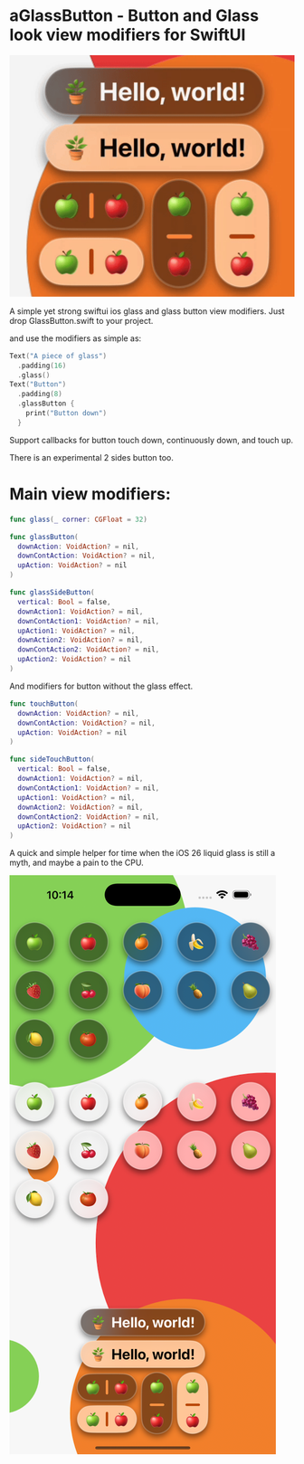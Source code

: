 # aGlassButton - Button and Glass look view modifiers for SwiftUI
![alt text](https://github.com/AnhLeeJJ/aGlassButton/blob/main/show.gif?raw=true)

A simple yet strong swiftui ios glass and glass button view modifiers. Just drop GlassButton.swift to your project.

and use the modifiers as simple as:
```swift
Text("A piece of glass")
  .padding(16)
  .glass()
Text("Button")
  .padding(8)
  .glassButton {
    print("Button down")
  }
```
Support callbacks for button touch down, continuously down, and touch up.

There is an experimental 2 sides button too.

# Main view modifiers:

```swift
func glass(_ corner: CGFloat = 32)
```

```swift
func glassButton(
  downAction: VoidAction? = nil,
  downContAction: VoidAction? = nil,
  upAction: VoidAction? = nil
)
```

```swift
func glassSideButton(
  vertical: Bool = false,
  downAction1: VoidAction? = nil,
  downContAction1: VoidAction? = nil,
  upAction1: VoidAction? = nil,
  downAction2: VoidAction? = nil,
  downContAction2: VoidAction? = nil,
  upAction2: VoidAction? = nil
)
```

And modifiers for button without the glass effect.

```swift
func touchButton(
  downAction: VoidAction? = nil,
  downContAction: VoidAction? = nil,
  upAction: VoidAction? = nil
)
```

```swift
func sideTouchButton(
  vertical: Bool = false,
  downAction1: VoidAction? = nil,
  downContAction1: VoidAction? = nil,
  upAction1: VoidAction? = nil,
  downAction2: VoidAction? = nil,
  downContAction2: VoidAction? = nil,
  upAction2: VoidAction? = nil
)
```

A quick and simple helper for time when the iOS 26 liquid glass is still a myth, and maybe a pain to the CPU.

![alt text](https://github.com/AnhLeeJJ/aGlassButton/blob/main/screenshot.png?raw=true)
